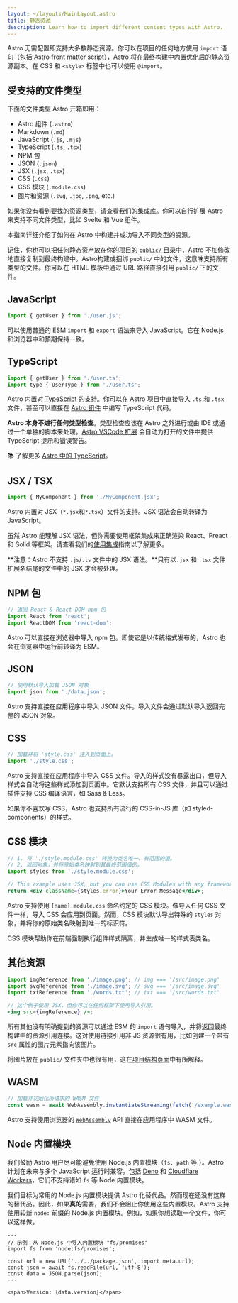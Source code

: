 ```yaml
---
layout: ~/layouts/MainLayout.astro
title: 静态资源
description: Learn how to import different content types with Astro.
---
```


Astro 无需配置即支持大多数静态资源。你可以在项目的任何地方使用 `import` 语句（包括 Astro front matter script），Astro 将在最终构建中内置优化后的静态资源副本。在 CSS 和 `<style>` 标签中也可以使用 `@import`。

## 受支持的文件类型

下面的文件类型 Astro 开箱即用：

- Astro 组件 (`.astro`)
- Markdown (`.md`)
- JavaScript (`.js`, `.mjs`)
- TypeScript (`.ts`, `.tsx`)
- NPM 包
- JSON (`.json`)
- JSX (`.jsx`, `.tsx`)
- CSS (`.css`)
- CSS 模块 (`.module.css`)
- 图片和资源 (`.svg`, `.jpg`, `.png`, etc.)

如果你没有看到要找的资源类型，请查看我们的[集成库](https://astro.build/integrations/)。你可以自行扩展 Astro 来支持不同文件类型，比如 Svelte 和 Vue 组件。

本指南详细介绍了如何在 Astro 中构建并成功导入不同类型的资源。

记住，你也可以把任何静态资产放在你的项目的 [`public/` 目录](/zh-CN/core-concepts/project-structure/#public)中，Astro 不加修改地直接复制到最终构建中。Astro构建或捆绑 `public/` 中的文件，这意味支持所有类型的文件。你可以在 HTML 模板中通过 URL 路径直接引用 `public/` 下的文件。

## JavaScript

```js
import { getUser } from './user.js';
```

可以使用普通的 ESM `import` 和 `export` 语法来导入 JavaScript。它在 Node.js 和浏览器中和预期保持一致。

## TypeScript

```js
import { getUser } from './user.ts';
import type { UserType } from './user.ts';
```

Astro 内置对 [TypeScript](https://www.typescriptlang.org/) 的支持。你可以在 Astro 项目中直接导入 `.ts` 和 `.tsx` 文件，甚至可以直接在 [Astro 组件](/zh-CN/core-concepts/astro-components/#the-component-script) 中编写 TypeScript 代码。

**Astro 本身不进行任何类型检查**。类型检查应该在 Astro 之外进行或由 IDE 或通过一个单独的脚本来处理。[Astro VSCode 扩展](/zh-CN/editor-setup/) 会自动为打开的文件中提供 TypeScript 提示和错误警告。

📚 了解更多 [Astro 中的 TypeScript](/zh-CN/guides/typescript/)。

## JSX / TSX

```js
import { MyComponent } from './MyComponent.jsx';
```

Astro 内置对 JSX（`*.jsx`和`*.tsx`）文件的支持。JSX 语法会自动转译为 JavaScript。

虽然 Astro 能理解 JSX 语法，但你需要使用框架集成来正确渲染 React、Preact 和 Solid 等框架。请查看我们的[使用集成](/zh-CN/guides/integrations-guide/)指南以了解更多。

**注意：Astro 不支持 `.js`/`.ts` 文件中的 JSX 语法。**只有以`.jsx` 和 `.tsx` 文件扩展名结尾的文件中的 JSX 才会被处理。

## NPM 包

```js
// 返回 React & React-DOM npm 包
import React from 'react';
import ReactDOM from 'react-dom';
```

Astro 可以直接在浏览器中导入 npm 包。即使它是以传统格式发布的，Astro 也会在浏览器中运行前转译为 ESM。

## JSON

```js
// 使用默认导入加载 JSON 对象
import json from './data.json';
```

Astro 支持直接在应用程序中导入 JSON 文件。导入文件会通过默认导入返回完整的 JSON 对象。

## CSS

```js
// 加载并将 'style.css' 注入到页面上。
import './style.css';
```

Astro 支持直接在应用程序中导入 CSS 文件。导入的样式没有暴露出口，但导入样式会自动将这些样式添加到页面中。它默认支持所有 CSS 文件，并且可以通过插件支持 CSS 编译语言，如 Sass & Less。

如果你不喜欢写 CSS，Astro 也支持所有流行的 CSS-in-JS 库（如 styled-components）的样式。

## CSS 模块

```jsx
// 1. 将 './style.module.css' 转换为类名唯一、有范围的值。
// 2. 返回对象，并将原始类名映射到其最终范围值的。
import styles from './style.module.css';

// This example uses JSX, but you can use CSS Modules with any framework.
return <div className={styles.error}>Your Error Message</div>;
```

Astro 支持使用 `[name].module.css` 命名约定的 CSS 模块。像导入任何 CSS 文件一样，导入 CSS 会应用到页面。然而，CSS 模块默认导出特殊的 `styles` 对象，并将你的原始类名映射到唯一的标识符。

CSS 模块帮助你在前端强制执行组件样式隔离，并生成唯一的样式表类名。

## 其他资源

```jsx
import imgReference from './image.png'; // img === '/src/image.png'
import svgReference from './image.svg'; // svg === '/src/image.svg'
import txtReference from './words.txt'; // txt === '/src/words.txt'

// 这个例子使用 JSX，但你可以在任何框架下使用导入引用。
<img src={imgReference} />;
```

所有其他没有明确提到的资源可以通过 ESM 的 `import` 语句导入，并将返回最终构建中的资源引用连接。这对使用链接引用非 JS 资源很有用，比如创建一个带有 `src` 属性的图片元素指向该图片。

将图片放在 `public/` 文件夹中也很有用，这在[项目结构页面](/zh-CN/core-concepts/project-structure/#public)中有所解释。

## WASM

```js
// 加载并初始化所请求的 WASM 文件
const wasm = await WebAssembly.instantiateStreaming(fetch('/example.wasm'));
```

Astro 支持使用浏览器的 [`WebAssembly`](https://developer.mozilla.org/en-US/docs/Web/JavaScript/Reference/Global_Objects/WebAssembly) API 直接在应用程序中 WASM 文件。

## Node 内置模块

我们鼓励 Astro 用户尽可能避免使用 Node.js 内置模块（`fs`、`path` 等.）。Astro 计划在未来与多个 JavaScript 运行时兼容。包括 [Deno](https://deno.land/) 和 [Cloudflare Workers](https://workers.cloudflare.com/)，它们不支持诸如 `fs` 等 Node 内置模块。

我们目标为常用的 Node.js 内置模块提供 Astro 化替代品。然而现在还没有这样的替代品。因此，如果**真的**需要，我们不会阻止你使用这些内置模块。Astro 支持使用较新 `node:` 前缀的 Node.js 内置模块。例如，如果你想读取一个文件，你可以这样做。

```astro
---
// 示例：从 Node.js 中导入内置模块 "fs/promises"
import fs from 'node:fs/promises';

const url = new URL('../../package.json', import.meta.url);
const json = await fs.readFile(url, 'utf-8');
const data = JSON.parse(json);
---

<span>Version: {data.version}</span>
```
